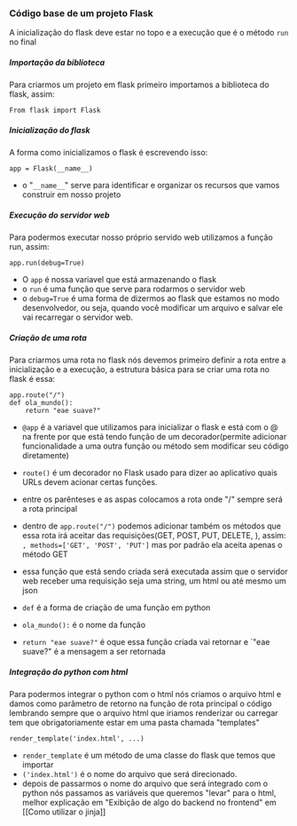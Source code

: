 
### Código base de um projeto Flask 

A inicialização do flask deve estar no topo e a execução que é o método `run` no final 

##### Importação da biblioteca
Para criarmos um projeto em flask primeiro importamos a biblioteca do flask, assim:
```
From flask import Flask
```


##### Inicialização do flask
A forma como inicializamos o flask é escrevendo isso:
```
app = Flask(__name__)
```

- o "`__name__`" serve para identificar e organizar os recursos que vamos construir em nosso projeto

##### Execução do servidor web
Para podermos executar nosso próprio servido web utilizamos a função run, assim:
```
app.run(debug=True)
```

- O `app` é nossa variavel que está armazenando o flask
- o `run` é uma função que serve para rodarmos o servidor web
- o `debug=True`  é uma forma de dizermos ao flask que estamos no modo desenvolvedor, ou seja, quando você modificar um arquivo e salvar ele vai recarregar o servidor web.

##### Criação de uma rota 
Para criarmos uma rota no flask nós devemos primeiro definir a rota entre a inicialização e  a execução, a estrutura básica para se criar uma rota no flask é essa:
```
app.route("/")
def ola_mundo():
	return "eae suave?"
```

-  `@app` é a variavel que utilizamos para inicializar o flask e está com o @ na frente por que está tendo função de um decorador(permite adicionar funcionalidade a uma outra função ou método sem modificar seu código diretamente)
- `route()` é um decorador no Flask usado para dizer ao aplicativo quais URLs devem acionar certas funções.
- entre os parênteses e as aspas colocamos a rota onde "/" sempre será a rota principal
- dentro de `app.route("/")` podemos adicionar também os métodos que essa rota irá aceitar das requisições(GET, POST, PUT, DELETE, ), assim: `, methods=['GET', 'POST', 'PUT']` mas por padrão ela aceita apenas o método GET
 
- essa função que está sendo criada será executada assim que o servidor web receber uma requisição seja uma string, um html ou até mesmo um json
- `def` é a forma de criação de uma função em python
- `ola_mundo():` é o nome da função
- `return "eae suave?"` é oque essa função criada vai retornar e `"eae suave?" é a mensagem a ser retornada

##### Integração do python com html
Para podermos integrar o python com o html nós criamos o arquivo html e damos como parâmetro de retorno na função de rota principal o código lembrando sempre que o arquivo html que iriamos renderizar ou carregar tem que obrigatoriamente estar em uma pasta chamada "templates"
```
render_template('index.html', ...)
```

- `render_template` é um método de uma classe do flask que temos que importar
- `('index.html')` é o nome do arquivo que será direcionado.
- depois de passarmos o nome do arquivo que será integrado com o python nós passamos as variáveis que queremos "levar" para o html, melhor explicação em "Exibição de algo do backend no frontend" em [[Como utilizar o jinja]]
